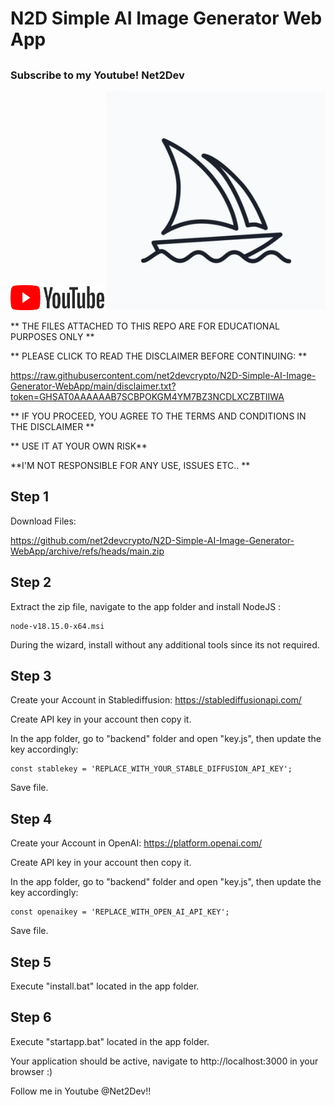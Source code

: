 # N2D Simple AI Image Generator Web App

##
<h3>Subscribe to my Youtube! Net2Dev</h3>
<a href="http://youtube.net2dev.io" target="_blank"><img src="https://github.com/net2devcrypto/misc/blob/main/ytlogo2.png" width="150" height="40"></a>

<img src="https://raw.githubusercontent.com/net2devcrypto/misc/main/Midjourney_Emblem.png" width="350" height="350">


** THE FILES ATTACHED TO THIS REPO ARE FOR EDUCATIONAL PURPOSES ONLY **

** PLEASE CLICK TO READ THE DISCLAIMER BEFORE CONTINUING: **

https://raw.githubusercontent.com/net2devcrypto/N2D-Simple-AI-Image-Generator-WebApp/main/disclaimer.txt?token=GHSAT0AAAAAAB7SCBPOKGM4YM7BZ3NCDLXCZBTIIWA

** IF YOU PROCEED, YOU AGREE TO THE TERMS AND CONDITIONS IN THE DISCLAIMER **

** USE IT AT YOUR OWN RISK** 

**I'M NOT RESPONSIBLE FOR ANY USE, ISSUES ETC.. **



## Step 1

Download Files: 

https://github.com/net2devcrypto/N2D-Simple-AI-Image-Generator-WebApp/archive/refs/heads/main.zip

## Step 2

Extract the zip file, navigate to the app folder and install NodeJS :

```shell
node-v18.15.0-x64.msi
```

During the wizard, install without any additional tools since its not required.

## Step 3

Create your Account in Stablediffusion: https://stablediffusionapi.com/

Create API key in your account then copy it.

In the app folder, go to "backend" folder and open "key.js", then update the key accordingly:

```shell
const stablekey = 'REPLACE_WITH_YOUR_STABLE_DIFFUSION_API_KEY';
```

Save file.

## Step 4

Create your Account in OpenAI: https://platform.openai.com/

Create API key in your account then copy it.

In the app folder, go to "backend" folder and open "key.js", then update the key accordingly:

```shell
const openaikey = 'REPLACE_WITH_OPEN_AI_API_KEY';
```

Save file.

## Step 5

Execute "install.bat" located in the app folder.

## Step 6

Execute "startapp.bat" located in the app folder.

Your application should be active, navigate to http://localhost:3000 in your browser :)


Follow me in Youtube @Net2Dev!!